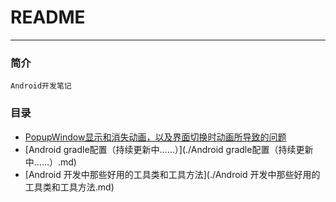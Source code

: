 # README

---

### 简介
	Android开发笔记

### 目录
* [PopupWindow显示和消失动画，以及界面切换时动画所导致的问题](https://github.com/pcatzj/AndroidNotes/blob/master/PopupWindow%E6%98%BE%E7%A4%BA%E5%92%8C%E6%B6%88%E5%A4%B1%E5%8A%A8%E7%94%BB%EF%BC%8C%E4%BB%A5%E5%8F%8A%E7%95%8C%E9%9D%A2%E5%88%87%E6%8D%A2%E6%97%B6%E5%8A%A8%E7%94%BB%E6%89%80%E5%AF%BC%E8%87%B4%E7%9A%84%E9%97%AE%E9%A2%98.md)
* [Android gradle配置（持续更新中……）](./Android gradle配置（持续更新中……）.md)
* [Android 开发中那些好用的工具类和工具方法](./Android 开发中那些好用的工具类和工具方法.md)


